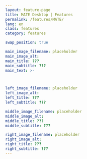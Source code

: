 ```yaml
---
layout: feature-page
title: MATE Desktop | Features
permalink: /features/MATE/
lang: en
class: features
category: features

swap_position: true

main_image_filename: placeholder
main_image_alt:
main_title: ???
main_subtitle: ???
main_text: >-



left_image_filename: placeholder
left_image_alt:
left_title: ???
left_subtitle: ???

middle_image_filename: placeholder
middle_image_alt:
middle_title: ???
middle_subtitle: ???

right_image_filename: placeholder
right_image_alt:
right_title: ???
right_subtitle: ???
---
```


